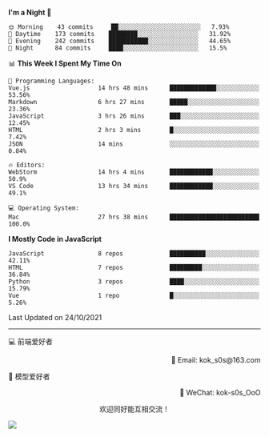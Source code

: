 <!--START_SECTION:waka-->
**I'm a Night 🦉** 

```text
🌞 Morning    43 commits     ██░░░░░░░░░░░░░░░░░░░░░░░   7.93% 
🌆 Daytime    173 commits    ████████░░░░░░░░░░░░░░░░░   31.92% 
🌃 Evening    242 commits    ███████████░░░░░░░░░░░░░░   44.65% 
🌙 Night      84 commits     ████░░░░░░░░░░░░░░░░░░░░░   15.5%

```


📊 **This Week I Spent My Time On** 

```text
💬 Programming Languages: 
Vue.js                   14 hrs 48 mins      █████████████░░░░░░░░░░░░   53.56% 
Markdown                 6 hrs 27 mins       █████░░░░░░░░░░░░░░░░░░░░   23.36% 
JavaScript               3 hrs 26 mins       ███░░░░░░░░░░░░░░░░░░░░░░   12.45% 
HTML                     2 hrs 3 mins        █░░░░░░░░░░░░░░░░░░░░░░░░   7.42% 
JSON                     14 mins             ░░░░░░░░░░░░░░░░░░░░░░░░░   0.84%

🔥 Editors: 
WebStorm                 14 hrs 4 mins       ████████████░░░░░░░░░░░░░   50.9% 
VS Code                  13 hrs 34 mins      ████████████░░░░░░░░░░░░░   49.1%

💻 Operating System: 
Mac                      27 hrs 38 mins      █████████████████████████   100.0%

```

**I Mostly Code in JavaScript** 

```text
JavaScript               8 repos             ██████████░░░░░░░░░░░░░░░   42.11% 
HTML                     7 repos             █████████░░░░░░░░░░░░░░░░   36.84% 
Python                   3 repos             ████░░░░░░░░░░░░░░░░░░░░░   15.79% 
Vue                      1 repo              █░░░░░░░░░░░░░░░░░░░░░░░░   5.26%

```



 Last Updated on 24/10/2021
<!--END_SECTION:waka-->

---

💻 前端爱好者 

<p align="right">
📧 Email: kok_s0s@163.com 
</p> 

<p align="left">
🧩 模型爱好者
</p>

<p align="right">
📲 WeChat: kok-s0s_OoO
</p>


<p align="center">欢迎同好能互相交流！</p>

<img align="center"  src="https://www.kok-s0s.top/usr/uploads/2021/01/4291479694.jpg">
